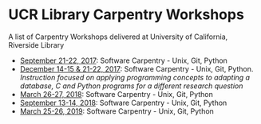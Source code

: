 # UCR Library Carpentry Workshops
A list of Carpentry Workshops delivered at University of California, Riverside Library

* [September 21-22, 2017](https://ucrlibrary.github.io/2017-09-21-ucr/): Software Carpentry - Unix, Git, Python
* [December 14-15 & 21-22, 2017](https://ucrlibrary.github.io/2017-12-14-ucr/): Software Carpentry - Unix, Git, Python. _Instruction focused on applying programming concepts to adapting a database, C and Python programs for a different research question_ 
* [March 26-27, 2018](https://ucrlibrary.github.io/2018-03-26-ucr/): Software Carpentry - Unix, Git, Python
* [September 13-14, 2018](https://ucrlibrary.github.io/2018-09-13-ucr/): Software Carpentry - Unix, Git, Python
* [March 25-26, 2019](https://ucrlibrary.github.io/2019-03-25-ucr/): Software Carpentry - Unix, Git, Python
